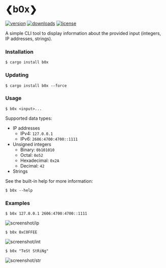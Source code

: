# ❮b0x❯

[![version][badges/version]][crates.io/b0x]
[![downloads][badges/downloads]][crates.io/b0x]
[![license][badges/license]][license]

A simple CLI tool to display information about the provided input (integers, IP addresses, strings).

### Installation
```console
$ cargo install b0x
```

### Updating
```console
$ cargo install b0x --force
```

### Usage
```console
$ b0x <input>...
```

Supported data types:
- IP addresses
    - IPv4: `127.0.0.1`
    - IPv6: `2606:4700:4700::1111`
- Unsigned integers
    - Binary: `0b101010`
    - Octal: `0o52`
    - Hexadecimal: `0x2A`
    - Decimal: `42`
- Strings

See the built-in help for more information:
```console
$ b0x --help
```

### Examples

```console
$ b0x 127.0.0.1 2606:4700:4700::1111
```

![screenshot/ip]

```console
$ b0x 0xC0FFEE
```

![screenshot/int]

```console
$ b0x "TeSt StRiNg"
```

![screenshot/str]

[crates.io/b0x]: https://crates.io/crates/b0x

[license]: https://github.com/u32i64/b0x/blob/master/LICENSE
[changelog]: https://github.com/u32i64/b0x/blob/master/CHANGELOG.md

[badges/version]: https://img.shields.io/crates/v/b0x.svg?style=for-the-badge
[badges/downloads]: https://img.shields.io/crates/d/b0x.svg?style=for-the-badge
[badges/license]: https://img.shields.io/crates/l/b0x.svg?style=for-the-badge

[screenshot/ip]: https://raw.githubusercontent.com/u32i64/b0x/master/img/ip.png
[screenshot/int]: https://raw.githubusercontent.com/u32i64/b0x/master/img/int.png
[screenshot/str]: https://raw.githubusercontent.com/u32i64/b0x/master/img/str.png
